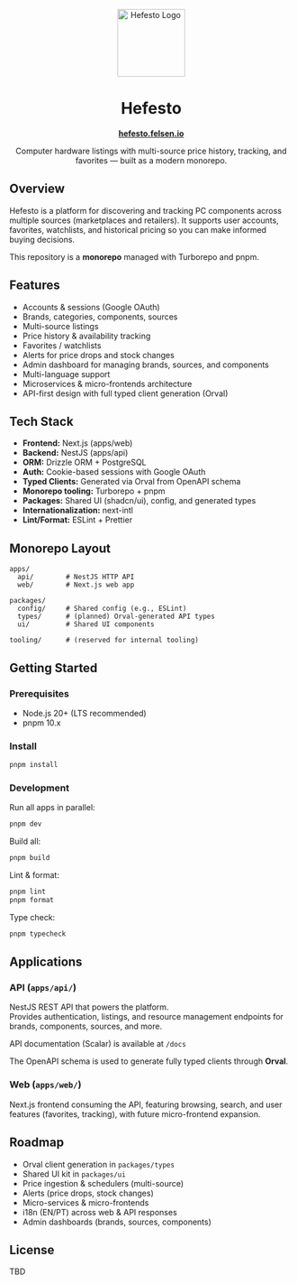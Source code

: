 <p align="center">
  <img src="https://hefesto.felsen.io/logo.svg" alt="Hefesto Logo" width="120" />
</p>

<h1 align="center">Hefesto</h1>

<p align="center">
  <a href="https://hefesto.felsen.io" target="_blank"><strong>hefesto.felsen.io</strong></a>
</p>

<p align="center">
  Computer hardware listings with multi-source price history, tracking, and favorites — built as a modern monorepo.
</p>

## Overview

Hefesto is a platform for discovering and tracking PC components across multiple sources (marketplaces and retailers). It supports user accounts, favorites, watchlists, and historical pricing so you can make informed buying decisions.

This repository is a **monorepo** managed with Turborepo and pnpm.

## Features

- Accounts & sessions (Google OAuth)
- Brands, categories, components, sources
- Multi-source listings
- Price history & availability tracking
- Favorites / watchlists
- Alerts for price drops and stock changes
- Admin dashboard for managing brands, sources, and components
- Multi-language support
- Microservices & micro-frontends architecture
- API-first design with full typed client generation (Orval)

## Tech Stack

- **Frontend:** Next.js (apps/web)
- **Backend:** NestJS (apps/api)
- **ORM:** Drizzle ORM + PostgreSQL
- **Auth:** Cookie-based sessions with Google OAuth
- **Typed Clients:** Generated via Orval from OpenAPI schema
- **Monorepo tooling:** Turborepo + pnpm
- **Packages:** Shared UI (shadcn/ui), config, and generated types
- **Internationalization:** next-intl
- **Lint/Format:** ESLint + Prettier

## Monorepo Layout

```
apps/
  api/        # NestJS HTTP API
  web/        # Next.js web app

packages/
  config/     # Shared config (e.g., ESLint)
  types/      # (planned) Orval-generated API types
  ui/         # Shared UI components

tooling/      # (reserved for internal tooling)
```

## Getting Started

### Prerequisites

- Node.js 20+ (LTS recommended)
- pnpm 10.x

### Install

```bash
pnpm install
```

### Development

Run all apps in parallel:

```bash
pnpm dev
```

Build all:

```bash
pnpm build
```

Lint & format:

```bash
pnpm lint
pnpm format
```

Type check:

```bash
pnpm typecheck
```

## Applications

### API (`apps/api/`)

NestJS REST API that powers the platform.  
Provides authentication, listings, and resource management endpoints for brands, components, sources, and more.

API documentation (Scalar) is available at `/docs`

The OpenAPI schema is used to generate fully typed clients through **Orval**.

### Web (`apps/web/`)

Next.js frontend consuming the API, featuring browsing, search, and user features (favorites, tracking), with future micro-frontend expansion.

## Roadmap

- Orval client generation in `packages/types`
- Shared UI kit in `packages/ui`
- Price ingestion & schedulers (multi-source)
- Alerts (price drops, stock changes)
- Micro-services & micro-frontends
- i18n (EN/PT) across web & API responses
- Admin dashboards (brands, sources, components)

## License

TBD
